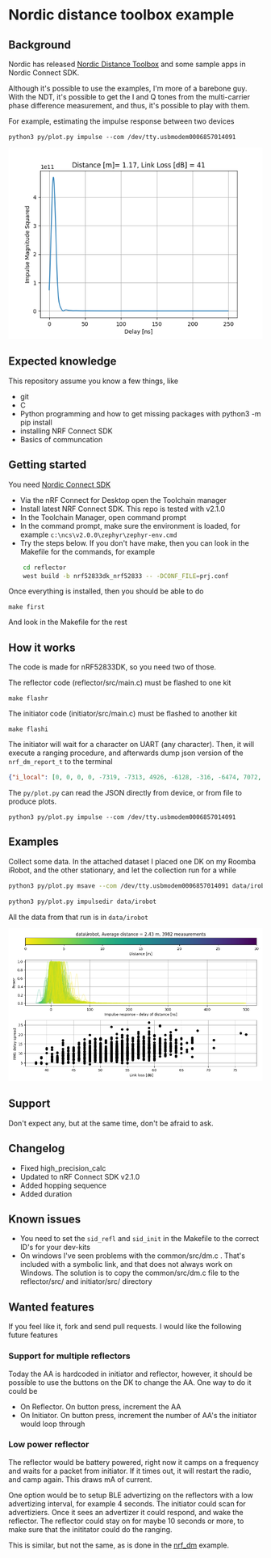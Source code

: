 
# Nordic distance toolbox example

## Background
Nordic has released [Nordic Distance Toolbox](https://github.com/nrfconnect/sdk-nrfxlib/tree/main/nrf_dm) and some sample apps in Nordic
Connect SDK.

Although it's possible to use the examples, I'm more of a barebone guy. With the
NDT, it's possible to get the I and Q tones from the multi-carrier phase
difference measurement, and thus, it's possible to play with them.

For example, estimating the impulse response between two devices 

    python3 py/plot.py impulse --com /dev/tty.usbmodem0006857014091

![](media/impulse.png)

## Expected knowledge
This repository assume you know a few things, like
* git 
* C
* Python programming and how to get missing packages with python3 -m pip install <package>
* installing NRF Connect SDK
* Basics of communcation


## Getting started

You need [Nordic Connect
SDK](https://developer.nordicsemi.com/nRF_Connect_SDK/doc/latest/nrf/index.html)

- Via the nRF Connect for Desktop open the Toolchain manager
- Install latest NRF Connect SDK. This repo is tested with v2.1.0
- In the Toolchain Manager, open command prompt 
- In the command prompt, make sure the environment is loaded, for example `c:\ncs\v2.0.0\zephyr\zephyr-env.cmd`
- Try the steps below. If you don't have make, then you can look in the Makefile
for the commands, for example 
``` bash
    cd reflector
    west build -b nrf52833dk_nrf52833 -- -DCONF_FILE=prj.conf
```


Once everything is installed, then you should be able to do

    make first
    
    
And look in the Makefile for the rest


## How it works

The code is made for nRF52833DK, so you need two of those.

The reflector code (reflector/src/main.c) must be flashed to one kit
    
    make flashr

The initiator code (initiator/src/main.c) must be flashed to another kit

    make flashi
    
The initiator will wait for a character on UART (any character). Then,
it will execute a ranging procedure, and afterwards dump json version of the
`nrf_dm_report_t` to the terminal


``` json
{"i_local": [0, 0, 0, 0, -7319, -7313, 4926, -6128, -316, -6474, 7072, -4938, -6043, 6389, 6451, 1381, -43, 1325, -5936, 5771, -2543, 294, 1164, -2840, -2087, 1769, 5671, -721, 3287, 2414, 3323, -2681, 502, -3325, 4849, 4444, -4889, 401, -4510, -4476, 3529, -3800, -4655, -912, -2990, -1097, 103, 4481, 4393, 1313, 2873, -363, -2859, -3791, -3363, -3471, 4228, -3889, 3721, -1410, 2003, 3972, -1836, -4289, 4037, -4360, -2153, 4321, -4289, 1402, -3008, 3359, -1563, -4496, -4156, 3462, -4343, 4222, 4669, 0], "q_local": [0, 0, 0, 0, -364, -61, 5351, 3895, -7200, 3021, -467, -5019, -3498, 2597, -2164, 6584, -6651, 6433, 2540, 2679, -5738, 6155, -5974, 5254, -5507, 5512, 187, -5556, -4430, 4817, -4196, 4518, -5164, -3922, 1418, -2230, -715, -4866, -1788, -1699, -3170, -2773, 154, 4517, 3464, -4430, 4527, -75, 790, -4252, 3371, 4407, -3372, -2217, -2750, 2586, 945, -1886, 2135, -4063, -3829, 1589, -3897, 405, 1644, 232, 3838, 924, -1293, 4290, 3400, -3106, 4343, -1094, 2077, -3096, 1719, 2030, -728, 0], "i_remote": [0, 0, 0, 0, 5710, 5989, -7324, 3591, 3350, 5030, -6847, 5855, 6503, -6543, -6564, -464, -1542, 438, 6411, -4283, -300, 3063, -4365, 5485, -2258, 2487, -3862, -3738, -5358, 2812, -5129, 5100, -4618, -2281, -600, -3515, 853, -4604, -651, -749, -3645, -2250, 347, 4398, 3497, -4295, 4352, 430, 1171, -3933, 3643, 4112, -3764, -2842, -3281, 1332, 2355, -3110, 3499, -4108, -2476, 3362, -4141, -1953, 3553, -2523, 1715, 3466, -3766, 3917, -91, 1166, 993, -4326, -2630, 1970, -3471, 4563, 4217, 0], "q_remote": [0, 0, 0, 0, 5040, 4644, 1654, 6545, -6608, 5305, -2380, -4142, -2668, 2403, -2024, 6733, -6474, 6522, 296, 4674, -6221, 5276, -4122, 2141, -5334, 5117, 4011, -4005, -187, 4442, 762, -196, -2027, -4395, 4849, 3287, -4688, -1033, -4621, -4555, 2730, -3930, -4468, -576, -2671, -932, -1, 4328, 4128, 1713, 2240, -1044, -1951, -3124, -2609, -3957, 3450, -2756, 2266, 603, 3341, 2447, 338, -3732, 2254, -3444, -3951, 2590, -2201, -2038, -4478, 4345, -4428, -1417, -3742, 4171, -3030, -869, 1984, 0], "ifft[mm]": 1096, "phase_slope[mm]": 1522, "rssi_openspace[mm]": 501, "best[mm]": 1096, "link_loss[dB]": 34, "rssi_local[dB]": 27, "rssi_remote[dB]": 26, "txpwr_local[dB]": 8, "txpwr_remote[dB]": 8, "quality": 0}
```

The `py/plot.py` can read the JSON directly from device, or from file to produce plots.

    python3 py/plot.py impulse --com /dev/tty.usbmodem0006857014091

## Examples 

Collect some data. In the attached dataset I placed one DK on my Roomba iRobot,
and the other stationary, and let the collection run for a while

``` bash
python3 py/plot.py msave --com /dev/tty.usbmodem0006857014091 data/irobot --count 100
```

``` bash
python3 py/plot.py impulsedir data/irobot
```

All the data from that run is in `data/irobot`

![](media/data_irobot.png)



## Support

Don't expect any, but at the same time, don't be afraid to ask.

## Changelog
- Fixed high_precision_calc 
- Updated to nRF Connect SDK v2.1.0
- Added hopping sequence 
- Added duration

## Known issues
- You need to set the `sid_refl` and `sid_init` in the Makefile to the correct ID's for your
  dev-kits 
- On windows I've seen problems with the common/src/dm.c . That's included with
  a symbolic link, and that does not always work on Windows. The solution is to
  copy the common/src/dm.c file to the reflector/src/ and initiator/src/ directory

## Wanted features
If you feel like it, fork and send pull requests. I would like the following
future features

### Support for multiple reflectors
Today the AA is hardcoded in initiator and reflector, however, it should be
possible to use the buttons on the DK to change the AA. One way to do it could
be
- On Reflector. On button press, increment the AA
- On Initiator. On button press, increment the number of AA's the initiator
  would loop through
  
### Low power reflector 
The reflector would be battery powered, right now it camps on a frequency and
waits for a packet from initiator. If it times out, it will restart the radio,
and camp again. This draws mA of current. 

One option would be to setup BLE advertizing on the reflectors with a low advertizing interval,
for example 4 seconds. The initiator could scan for advertiziers. Once it sees
an advertizer it could respond, and wake the reflector. The reflector could stay
on for maybe 10 seconds or more, to make sure that the inititator could do the
ranging. 

This is similar, but not the same, as is done in the
[nrf_dm](https://developer.nordicsemi.com/nRF_Connect_SDK/doc/2.0.0/nrf/samples/bluetooth/nrf_dm/README.html) example.

